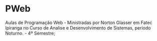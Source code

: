 # PWeb
Aulas de Programação Web - Ministradas por Norton Glasser em Fatec Ipiranga no Curso de Analise e Desenvolvimento de Sistemas, periodo Noturno. - 4º Semestre;

